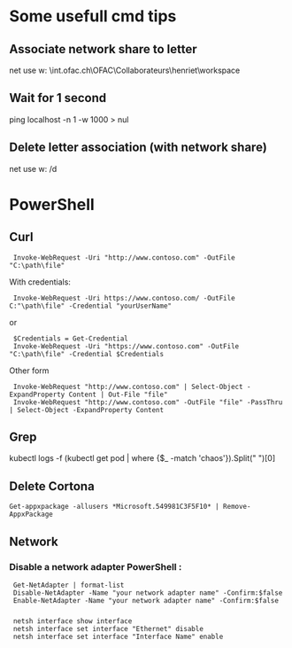 # Some usefull cmd tips
## Associate network share to letter
net use w: \\int.ofac.ch\OFAC\Collaborateurs\henriet\workspace
## Wait for 1 second
ping localhost -n 1 -w 1000 > nul
## Delete letter association (with network share)
net use w: /d

# PowerShell
## Curl
     Invoke-WebRequest -Uri "http://www.contoso.com" -OutFile "C:\path\file"

With credentials:

     Invoke-WebRequest -Uri https://www.contoso.com/ -OutFile C:"\path\file" -Credential "yourUserName"
or

     $Credentials = Get-Credential
     Invoke-WebRequest -Uri "https://www.contoso.com" -OutFile "C:\path\file" -Credential $Credentials

Other form

     Invoke-WebRequest "http://www.contoso.com" | Select-Object -ExpandProperty Content | Out-File "file"
     Invoke-WebRequest "http://www.contoso.com" -OutFile "file" -PassThru | Select-Object -ExpandProperty Content

## Grep
kubectl logs -f (kubectl get pod | where {$_ -match 'chaos'}).Split(" ")[0]

## Delete Cortona
    Get-appxpackage -allusers *Microsoft.549981C3F5F10* | Remove-AppxPackage

## Network
### Disable a network adapter PowerShell :
     Get-NetAdapter | format-list
     Disable-NetAdapter -Name "your network adapter name" -Confirm:$false
     Enable-NetAdapter -Name "your network adapter name" -Confirm:$false
### 
     netsh interface show interface
     netsh interface set interface "Ethernet" disable
     netsh interface set interface "Interface Name" enable
